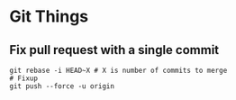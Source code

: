 Git Things
============

## Fix pull request with a single commit
```
git rebase -i HEAD~X # X is number of commits to merge
# Fixup
git push --force -u origin
```
